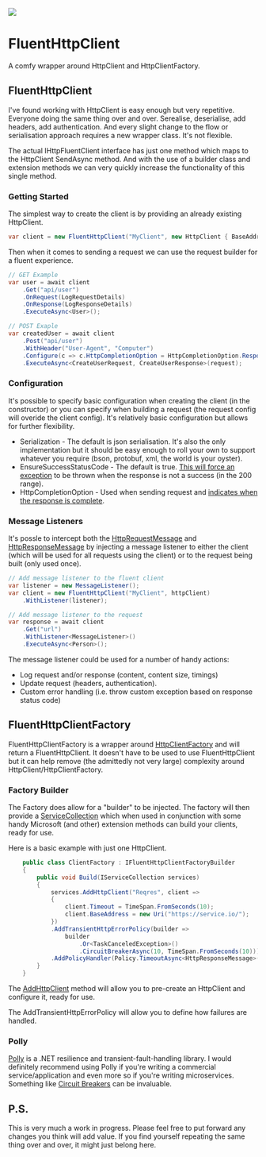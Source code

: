 ![](https://github.com/KevWK314/ThreeFourteen.FluentHttpClient/workflows/BuildAndTest/badge.svg)

# FluentHttpClient
A comfy wrapper around HttpClient and HttpClientFactory.

## FluentHttpClient
I've found working with HttpClient is easy enough but very repetitive. Everyone doing the same thing over and over. Serealise, deserialise, add headers, add authentication. And every slight change to the flow or serialisation approach requires a new wrapper class. It's not flexible.

The actual IHttpFluentClient interface has just one method which maps to the HttpClient SendAsync method. And with the use of a builder class and extension methods we can very quickly increase the functionality of this single method.

### Getting Started

The simplest way to create the client is by providing an already existing HttpClient.

```c#
var client = new FluentHttpClient("MyClient", new HttpClient { BaseAddress = new Uri("https://example") });
```

Then when it comes to sending a request we can use the request builder for a fluent experience.

```c#
// GET Example
var user = await client
    .Get("api/user")
    .OnRequest(LogRequestDetails)
    .OnResponse(LogResponseDetails)
    .ExecuteAsync<User>();

// POST Exaple
var createdUser = await client
    .Post("api/user")
    .WithHeader("User-Agent", "Computer")
    .Configure(c => c.HttpCompletionOption = HttpCompletionOption.ResponseHeadersRead)
    .ExecuteAsync<CreateUserRequest, CreateUserResponse>(request);
```

### Configuration

It's possible to specify basic configuration when creating the client (in the constructor) or you can specify when building a request (the request config will overide the client config). It's relatively basic configuration but allows for further flexibility.

- Serialization - The default is json serialisation. It's also the only implementation but it should be easy enough to roll your own to support whatever you require (bson, protobuf, xml, the world is your oyster).
- EnsureSuccessStatusCode - The default is true. [This will force an exception](https://docs.microsoft.com/en-us/uwp/api/windows.web.http.httpresponsemessage.ensuresuccessstatuscode) to be thrown when the response is not a success (in the 200 range).
- HttpCompletionOption - Used when sending request and [indicates when the response is complete](https://docs.microsoft.com/en-us/dotnet/api/system.net.http.httpcompletionoption).

### Message Listeners

It's possle to intercept both the [HttpRequestMessage](https://docs.microsoft.com/en-us/dotnet/api/system.net.http.httprequestmessage) and [HttpResponseMessage](https://docs.microsoft.com/en-us/dotnet/api/system.net.http.httpresponsemessage) by injecting a message listener to either the client (which will be used for all requests using the client) or to the request being built (only used once).

```c#
// Add message listener to the fluent client
var listener = new MessageListener();
var client = new FluentHttpClient("MyClient", httpClient)
    .WithListener(listener);

// Add message listener to the request
var response = await client
    .Get("url")
    .WithListener<MessageListener>()
    .ExecuteAsync<Person>();
```

The message listener could be used for a number of handy actions:
- Log request and/or response (content, content size, timings)
- Update request (headers, authentication). 
- Custom error handling (i.e. throw custom exception based on response status code)

## FluentHttpClientFactory

FluentHttpClientFactory is a wrapper around [HttpClientFactory](https://docs.microsoft.com/en-us/dotnet/architecture/microservices/implement-resilient-applications/use-httpclientfactory-to-implement-resilient-http-requests) and will return a FluentHttpClient. It doesn't have to be used to use FluentHttpClient but it can help remove (the admittedly not very large) complexity around HttpClient/HttpClientFactory.

### Factory Builder

The Factory does allow for a "builder" to be injected. The factory will then provide a [ServiceCollection](https://docs.microsoft.com/en-us/dotnet/api/microsoft.extensions.dependencyinjection.servicecollection) which when used in conjunction with some handy Microsoft (and other) extension methods can build your clients, ready for use.

Here is a basic example with just one HttpClient.
```c#
    public class ClientFactory : IFluentHttpClientFactoryBuilder
    {
        public void Build(IServiceCollection services)
        {
            services.AddHttpClient("Reqres", client =>
            {
                client.Timeout = TimeSpan.FromSeconds(10);
                client.BaseAddress = new Uri("https://service.io/");
            })
            .AddTransientHttpErrorPolicy(builder =>
                builder
                    .Or<TaskCanceledException>()
                    .CircuitBreakerAsync(10, TimeSpan.FromSeconds(10)))
            .AddPolicyHandler(Policy.TimeoutAsync<HttpResponseMessage>(TimeSpan.FromSeconds(5)));
        }
    }
```

The [AddHttpClient](https://docs.microsoft.com/en-us/dotnet/api/microsoft.extensions.dependencyinjection.httpclientfactoryservicecollectionextensions.addhttpclient) method will allow you to pre-create an HttpClient and configure it, ready for use.

The AddTransientHttpErrorPolicy will allow you to define how failures are handled. 

### Polly

[Polly](https://github.com/App-vNext/Polly) is a .NET resilience and transient-fault-handling library. I would definitely recommend using Polly if you're writing a commercial service/application and even more so if you're writing microservices. Something like [Circuit Breakers](https://martinfowler.com/bliki/CircuitBreaker.html) can be invaluable.

## P.S. 

This is very much a work in progress. Please feel free to put forward any changes you think will add value. If you find yourself repeating the same thing over and over, it might just belong here.
